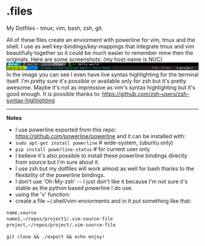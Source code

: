 # .files
My Dotfiles - tmux, vim, bash, zsh, git.

All of these files create an enviorment with powerline for vim, tmux and the shell.
I use as well key-bindings/key-mappings that integrate tmux and vim beautifully together so it could be much easier to remember mine then the originals.
Here are some screenshots: (my host-name is NUC)
![powerline](https://raw.githubusercontent.com/Doron-Behar/dotfiles/master/screenshots/1.png)
In the image you can see I even have live syntax highlighting for the terminal itself. I'm pretty sure it's possible or available only for zsh but it's pretty awesome. Maybe it's not as impressive as vim's syntax highlighting but it's good enough.
It is possible thanks to: https://github.com/zsh-users/zsh-syntax-highlighting

----------
**Notes**

* I use powerline exported from this repo: https://github.com/powerline/powerline and it can be installed with:
 * `sudo apt-get install powerline` # wide-system, (ubuntu only)
 * `pip install powerline-status` # for current user only
 * I believe it's also possible to install these powerline bindings directly from source but I'm sure about it.
* I use zsh but my dotfiles will work almost as well for bash thanks to the flexibility of the powerline bindings.
* I don't use 'Oh-My-zsh' -- I just don't like it because I'm not sure it's stable as the python based powerline I do use.
* using the 'v' function:
 * create a file ~/.shell/vim-enviorments and in it put something like that:
```
name,source
name1,~/repos/project1/.vim-source-file
project,~/repos/project/.vim-source-file
```
`git clone && ./export && echo enjoy!`

